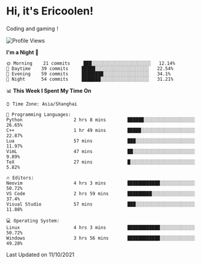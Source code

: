 # Hi, it's Ericoolen!
Coding and gaming！

<!--START_SECTION:waka-->
![Profile Views](http://img.shields.io/badge/Profile%20Views-21-blue)

**I'm a Night 🦉** 

```text
🌞 Morning    21 commits     ███░░░░░░░░░░░░░░░░░░░░░░   12.14% 
🌆 Daytime    39 commits     █████░░░░░░░░░░░░░░░░░░░░   22.54% 
🌃 Evening    59 commits     ████████░░░░░░░░░░░░░░░░░   34.1% 
🌙 Night      54 commits     ███████░░░░░░░░░░░░░░░░░░   31.21%

```


📊 **This Week I Spent My Time On** 

```text
⌚︎ Time Zone: Asia/Shanghai

💬 Programming Languages: 
Python                   2 hrs 8 mins        ██████░░░░░░░░░░░░░░░░░░░   26.65% 
C++                      1 hr 49 mins        █████░░░░░░░░░░░░░░░░░░░░   22.87% 
Lua                      57 mins             ███░░░░░░░░░░░░░░░░░░░░░░   11.97% 
VimL                     47 mins             ██░░░░░░░░░░░░░░░░░░░░░░░   9.89% 
TeX                      27 mins             █░░░░░░░░░░░░░░░░░░░░░░░░   5.82%

🔥 Editors: 
Neovim                   4 hrs 3 mins        ████████████░░░░░░░░░░░░░   50.72% 
VS Code                  2 hrs 59 mins       █████████░░░░░░░░░░░░░░░░   37.4% 
Visual Studio            57 mins             ███░░░░░░░░░░░░░░░░░░░░░░   11.88%

💻 Operating System: 
Linux                    4 hrs 3 mins        ████████████░░░░░░░░░░░░░   50.72% 
Windows                  3 hrs 56 mins       ████████████░░░░░░░░░░░░░   49.28%

```


 Last Updated on 11/10/2021
<!--END_SECTION:waka-->


